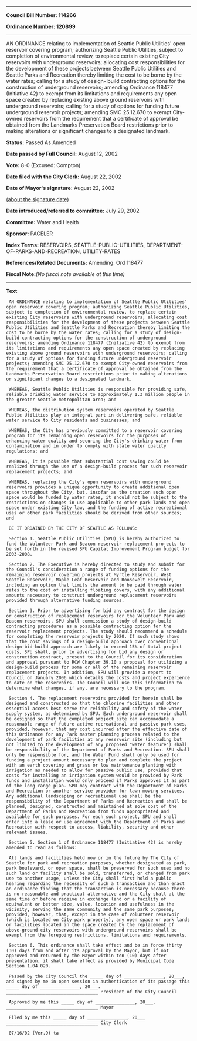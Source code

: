 

********

**Council Bill Number: 114266**
   
**Ordinance Number: 120899**
********

 AN ORDINANCE relating to implementation of Seattle Public Utilities' open reservoir covering program; authorizing Seattle Public Utilities, subject to completion of environmental review, to replace certain existing City reservoirs with underground reservoirs; allocating cost responsibilities for the development of these projects between Seattle Public Utilities and Seattle Parks and Recreation thereby limiting the cost to be borne by the water rates; calling for a study of design- build contracting options for the construction of underground reservoirs; amending Ordinance 118477 (Initiative 42) to exempt from its limitations and requirements any open space created by replacing existing above ground reservoirs with underground reservoirs; calling for a study of options for funding future underground reservoir projects; amending SMC 25.12.670 to exempt City-owned reservoirs from the requirement that a certificate of approval be obtained from the Landmarks Preservation Board restrictions prior to making alterations or significant changes to a designated landmark.

**Status:** Passed As Amended
   
**Date passed by Full Council:** August 12, 2002
   
**Vote:** 8-0 (Excused: Compton)
   
**Date filed with the City Clerk:** August 22, 2002
   
**Date of Mayor's signature:** August 22, 2002
   
[(about the signature date)](/~public/approvaldate.htm)
   
   
   
**Date introduced/referred to committee:** July 29, 2002
   
**Committee:** Water and Health
   
**Sponsor:** PAGELER
   
   
**Index Terms:** RESERVOIRS, SEATTLE-PUBLIC-UTILITIES, DEPARTMENT-OF-PARKS-AND-RECREATION, UTILITY-RATES

**References/Related Documents:** Amending: Ord 118477

**Fiscal Note:**_(No fiscal note available at this time)_

********

**Text**
   
```
 AN ORDINANCE relating to implementation of Seattle Public Utilities' open reservoir covering program; authorizing Seattle Public Utilities, subject to completion of environmental review, to replace certain existing City reservoirs with underground reservoirs; allocating cost responsibilities for the development of these projects between Seattle Public Utilities and Seattle Parks and Recreation thereby limiting the cost to be borne by the water rates; calling for a study of design- build contracting options for the construction of underground reservoirs; amending Ordinance 118477 (Initiative 42) to exempt from its limitations and requirements any open space created by replacing existing above ground reservoirs with underground reservoirs; calling for a study of options for funding future underground reservoir projects; amending SMC 25.12.670 to exempt City-owned reservoirs from the requirement that a certificate of approval be obtained from the Landmarks Preservation Board restrictions prior to making alterations or significant changes to a designated landmark.

 WHEREAS, Seattle Public Utilities is responsible for providing safe, reliable drinking water service to approximately 1.3 million people in the greater Seattle metropolitan area; and

 WHEREAS, the distribution system reservoirs operated by Seattle Public Utilities play an integral part in delivering safe, reliable water service to City residents and businesses; and

 WHEREAS, the City has previously committed to a reservoir covering program for its remaining open reservoirs for the purposes of enhancing water quality and securing the City's drinking water from contamination and in order to comply with state water quality regulations; and

 WHEREAS, it is possible that substantial cost saving could be realized through the use of a design-build process for such reservoir replacement projects; and

 WHEREAS, replacing the City's open reservoirs with underground reservoirs provides a unique opportunity to create additional open space throughout the City, but, insofar as the creation such open space would be funded by water rates, it should not be subject to the restrictions on changes in use applicable to other park lands and open space under existing City law, and the funding of active recreational uses or other park facilities should be derived from other sources; and

 BE IT ORDAINED BY THE CITY OF SEATTLE AS FOLLOWS:

 Section 1. Seattle Public Utilities (SPU) is hereby authorized to fund the Volunteer Park and Beacon reservoir replacement projects to be set forth in the revised SPU Capital Improvement Program budget for 2003-2008.

 Section 2. The Executive is hereby directed to study and submit for the Council's consideration a range of funding options for the remaining reservoir covering projects at Myrtle Reservoir, West Seattle Reservoir, Maple Leaf Reservoir and Roosevelt Reservoir, including an option that limits the amount to be paid through water rates to the cost of installing floating covers, with any additional amounts necessary to construct underground replacement reservoirs provided through alternative funding sources.

 Section 3. Prior to advertising for bid any contract for the design or construction of replacement reservoirs for the Volunteer Park and Beacon reservoirs, SPU shall commission a study of design-build contracting procedures as a possible contracting option for the reservoir replacement projects. The study should recommend a schedule for completing the reservoir projects by 2020. If such study shows that the cost savings of a design-build approach over conventional design-bid-build approach are likely to exceed 15% of total project costs, SPU shall, prior to advertising for bid any design or construction contract, present to the Council for its consideration and approval pursuant to RCW Chapter 39.10 a proposal for utilizing a design-build process for some or all of the remaining reservoir replacement projects. In addition, SPU will provide a report to Council on January 2006 which details the costs and project experience to date on the reservoirs. The Council will use this information to determine what changes, if any, are necessary to the program.

 Section 4. The replacement reservoirs provided for herein shall be designed and constructed so that the chlorine facilities and other essential access best serve the reliability and safety of the water supply system, as determined by SPU. Each underground reservoir shall be designed so that the completed project site can accommodate a reasonable range of future active recreational and passive park uses, provided, however, that any cost incurred after the effective date of this Ordinance for any Park master planning process related to the development of park facilities at any reservoir site (including but not limited to the development of any proposed "water feature") shall be responsibility of the Department of Parks and Recreation. SPU shall only be responsible for, and the Water Fund shall only be used for funding a project amount necessary to plan and complete the project with an earth covering and grass or low maintenance planting with irrigation as needed to allow for passive public use, provided that costs for installing an irrigation system would be provided by Park funds and installation would only proceed if Parks approves it as part of the long range plan. SPU may contract with the Department of Parks and Recreation or another service provider for lawn mowing services. Any additional landscaping or recreational use shall be the responsibility of the Department of Parks and Recreation and shall be planned, designed, constructed and maintained at sole cost of the Department of Parks and Recreation from funds appropriated and available for such purposes. For each such project, SPU and shall enter into a lease or use agreement with the Department of Parks and Recreation with respect to access, liability, security and other relevant issues.

 Section 5. Section 1 of Ordinance 118477 (Initiative 42) is hereby amended to read as follows:

 All lands and facilities held now or in the future by The City of Seattle for park and recreation purposes, whether designated as park, park boulevard, or open space, shall be preserved for such use; and no such land or facility shall be sold, transferred, or changed from park use to another usage, unless the City shall first hold a public hearing regarding the necessity of such a transaction and than enact an ordinance finding that the transaction is necessary because there is no reasonable and practical alternative and the City shall at the same time or before receive in exchange land or a facility of equivalent or better size, value, location and usefulness in the vicinity, serving the same community and the same park purposes; provided, however, that, except in the case of Volunteer reservoir (which is located on City park property), any open space or park lands or facilities located in the space created by the replacement of above-ground city reservoirs with underground reservoirs shall be exempt from the foregoing restrictions, limitations and requirements.

 Section 6. This ordinance shall take effect and be in force thirty (30) days from and after its approval by the Mayor, but if not approved and returned by the Mayor within ten (10) days after presentation, it shall take effect as provided by Municipal Code Section 1.04.020.

 Passed by the City Council the _____ day of _______________, 20___, and signed by me in open session in authentication of its passage this _____ day of _______________, 20___. ___________________________________ President of the City Council

 Approved by me this _____ day of _______________, 20___. ___________________________________ Mayor

 Filed by me this _____ day of _______________, 20___ ___________________________________ City Clerk

 07/16/02 (Ver.9) ta

```
